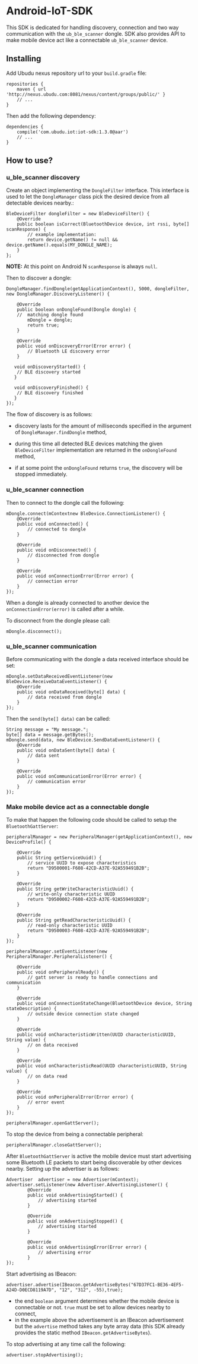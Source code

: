 # Android-IoT-SDK

This SDK is dedicated for handling discovery, connection and two way communication with the `ub_ble_scanner` dongle. 
SDK also provides API to make mobile device act like a connectable `ub_ble_scanner` device.

## Installing

Add Ubudu nexus repository url to your `build.gradle` file:

	repositories {
		maven { url 'http://nexus.ubudu.com:8081/nexus/content/groups/public/' }
		// ...
	}
    
Then add the following dependency:

    dependencies {
        compile('com.ubudu.iot:iot-sdk:1.3.0@aar')
        // ...
    }

## How to use?

### u\_ble\_scanner discovery

Create an object implementing the `DongleFilter` interface. This interface is used to let the `DongleManager` class pick the desired device from all detectable devices nearby.:

	BleDeviceFilter dongleFilter = new BleDeviceFilter() {
        @Override
        public boolean isCorrect(BluetoothDevice device, int rssi, byte[] scanResponse) {
        	// example implementation:
        	return device.getName() != null && device.getName().equals(MY_DONGLE_NAME);
        }
	};

**NOTE:** At this point on Android N `scanResponse` is always `null`.

Then to discover a dongle:
	
	DongleManager.findDongle(getApplicationContext(), 5000, dongleFilter, new DongleManager.DiscoveryListener() {

		@Override
		public boolean onDongleFound(Dongle dongle) {
		//	matching dongle found
			mDongle = dongle;
			return true;
		}
	
		@Override
		public void onDiscoveryError(Error error) {
			// Bluetooth LE discovery error
		}

       void onDiscoveryStarted() {
       	// BLE discovery started
       }

       void onDiscoveryFinished() {
       	// BLE discovery finished
       }
	});
	
The flow of discovery is as follows:

- discovery lasts for the amount of milliseconds specified in the argument of `DongleManager.findDongle` method,
 
- during this time all detected BLE devices matching the given `BleDeviceFilter` implementation are returned in the `onDongleFound` method,
 
- if at some point the `onDongleFound` returns `true`, the discovery will be stopped immediately. 


### u\_ble\_scanner connection

Then to connect to the dongle call the following:

	mDongle.connect(mContextnew BleDevice.ConnectionListener() {
		@Override
		public void onConnected() {
			// connected to dongle
		}
		
		@Override
		public void onDisconnected() {
			// disconnected from dongle
		}
		
		@Override
		public void onConnectionError(Error error) {
			// connection error
		}
	});

When a dongle is already connected to another device the `onConnectionError(error)` is called after a while.

To disconnect from the dongle please call:

	mDongle.disconnect();

### u\_ble\_scanner communication

Before communicating with the dongle a data received interface should be set:

	mDongle.setDataReceivedEventListener(new BleDevice.ReceiveDataEventListener() {
		@Override
		public void onDataReceived(byte[] data) {
			// data received from dongle
		}
	});

Then the `send(byte[] data)` can be called:

	String message = "My message.";
	byte[] data = message.getBytes();
	mDongle.send(data, new BleDevice.SendDataEventListener() {
		@Override
		public void onDataSent(byte[] data) {
			// data sent
		}
		
		@Override
		public void onCommunicationError(Error error) {
			// communication error
		}
	});

### Make mobile device act as a connectable dongle

To make that happen the following code should be called to setup the `BluetoothGattServer`:

	peripheralManager = new PeripheralManager(getApplicationContext(), new DeviceProfile() {
	
		@Override
		public String getServiceUuid() {
			// service UUID to expose characteristics
			return "D9500001-F608-42CD-A37E-92A559491B2B";
		}
		
		@Override
		public String getWriteCharacteristicUuid() {
			// write-only characteristic UUID
			return "D9500002-F608-42CD-A37E-92A559491B2B";
		}
		
		@Override
		public String getReadCharacteristicUuid() {
			// read-only characteristic UUID
			return "D9500003-F608-42CD-A37E-92A559491B2B";
		}
	});
	
	peripheralManager.setEventListener(new PeripheralManager.PeripheralListener() {
	
		@Override
		public void onPeripheralReady() {
			// gatt server is ready to handle connections and communication
		}
		
		@Override
		public void onConnectionStateChange(BluetoothDevice device, String stateDescription) {
			// outside device connection state changed
		}
		
		@Override
		public void onCharacteristicWritten(UUID characteristicUUID, String value) {
			// on data received
		}
		
		@Override
		public void onCharacteristicRead(UUID characteristicUUID, String value) {
			// on data read
		}
		
		@Override
		public void onPeripheralError(Error error) {
			// error event
		}
	});
	
	peripheralManager.openGattServer();

To stop the device from being a connectable peripheral:

	peripheralManager.closeGattServer();

After `BluetoothGattServer` is active the mobile device must start advertising some Bluetooth LE packets to start being discoverable by other devices nearby.
Setting up the advertiser is as follows:

	Advertiser  advertiser = new Advertiser(mContext);
	advertiser.setListener(new Advertiser.AdvertisingListener() {
            @Override
            public void onAdvertisingStarted() {
            	// advertising started
            }

            @Override
            public void onAdvertisingStopped() {
            	// advertising started
            }

            @Override
            public void onAdvertisingError(Error error) {
            	// advertising error
            }
    });
    
Start advertising as IBeacon:

    advertiser.advertise(IBeacon.getAdvertiseBytes("67D37FC1-BE36-4EF5-A24D-D0ECD8119A7D", "12", "312", -55),true);

- the end `boolean` argument determines whether the mobile device is connectable or not. `true` must be set to allow devices nearby to connect,
- in the example above the advertisement is an IBeacon advertisement but the `advertise` method takes any byte array data (this SDK already provides the static method `IBeacon.getAdvertiseBytes`).

To stop advertising at any time call the following:

	advertiser.stopAdvertising();